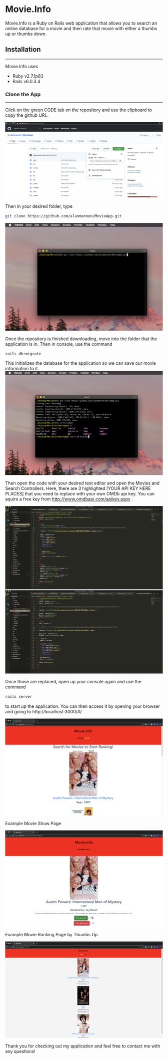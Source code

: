 # Movie.Info

Movie.Info is a Ruby on Rails web application that allows you to search an online database for a movie and then rate that movie with either a thumbs up or thumbs down.

## Installation
______

Movie.Info uses 
 * Ruby v2.7.1p83
 * Rails v6.0.3.4
 
### Clone the App
___

Click on the green CODE tab on the repository and use the clipboard to copy the github URL.


 ![plot](./README_photos/README1.png)

Then in your desired folder, type
```bash
git clone https://github.com/alanmannon/MovieApp.git
```

 ![plot](./README_photos/README2.png)

Once the repository is finished downloading, move into the folder that the application is in. Then in console, use the command
```bash
rails db:migrate
```
This initializes the database for the application so we can save our movie information to it. 
 ![plot](./README_photos/README3.png)

Then open the code with your desired text editor and open the Movies and Search Controllers. Here, there are 3 highlighted [YOUR API KEY HERE PLACES] that you need to replace with your own OMDb api key. You can aquire a free key from http://www.omdbapi.com/apikey.aspx .

 ![plot](./README_photos/README4.png)
 ![plot](./README_photos/README5.png)

Once those are replaced, open up your console again and use the command 
```bash
rails server
```
to start up the application. You can then access it by opening your browser and going to http://localhost:3000/#/

 ![plot](./README_photos/README6.png)

 Example Movie Show Page

 ![plot](./README_photos/README7.png)

 Example Movie Ranking Page by Thumbs Up

 ![plot](./README_photos/README8.png)


Thank you for checking out my application and feel free to contact me with any questions!